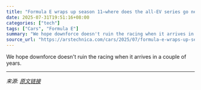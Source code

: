 ```yaml
---
title: "Formula E wraps up season 11—where does the all-EV series go next?"
date: 2025-07-31T19:51:16+08:00
categories: ["tech"]
tags: ["Cars", "Formula E"]
summary: "We hope downforce doesn't ruin the racing when it arrives in a couple of years."
source_url: "https://arstechnica.com/cars/2025/07/formula-e-wraps-up-season-11-where-does-the-all-ev-series-go-next/"
---
```


We hope downforce doesn't ruin the racing when it arrives in a couple of years.

---

*来源: [原文链接](https://arstechnica.com/cars/2025/07/formula-e-wraps-up-season-11-where-does-the-all-ev-series-go-next/)*
